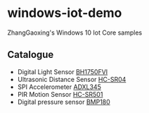 # windows-iot-demo
ZhangGaoxing's Windows 10 Iot Core samples

## Catalogue
* Digital Light Sensor [BH1750FVI](https://github.com/ZhangGaoxing/windows-iot-demo/tree/master/BH1750FVIDemo)
* Ultrasonic Distance Sensor [HC-SR04](https://github.com/ZhangGaoxing/windows-iot-demo/tree/master/HC_SR04Demo)
* SPI Accelerometer [ADXL345](https://github.com/ZhangGaoxing/windows-iot-demo/tree/master/ADXL345Demo)
* PIR Motion Sensor [HC-SR501](https://github.com/ZhangGaoxing/windows-iot-demo/tree/master/HC_SR501Demo)
* Digital pressure sensor [BMP180](https://github.com/ZhangGaoxing/windows-iot-demo/tree/master/BMP180Demo)
